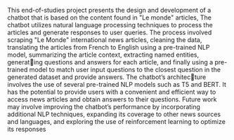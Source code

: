 This end-of-studies project presents the design and development of a chatbot that is based on
the content found in "Le monde" articles, The chatbot utilizes natural language processing techniques
to process the articles and generate responses to user queries. The process involved scraping "Le
Monde" international news articles, cleaning the data, translating the articles from French to English
using a pre-trained NLP model, summarizing the article context, extracting named entities, generating questions and answers for each article, and finally using a pre-trained model to match user input
questions to the closest question in the generated dataset and provide answers. The chatbot’s architecture involves the use of several pre-trained NLP models such as T5 and BERT. It has the potential to
provide users with a convenient and efficient way to access news articles and obtain answers to their
questions. Future work may involve improving the chatbot’s performance by incorporating additional
NLP techniques, expanding its coverage to other news sources and languages, and exploring the use
of reinforcement learning to optimize its responses
